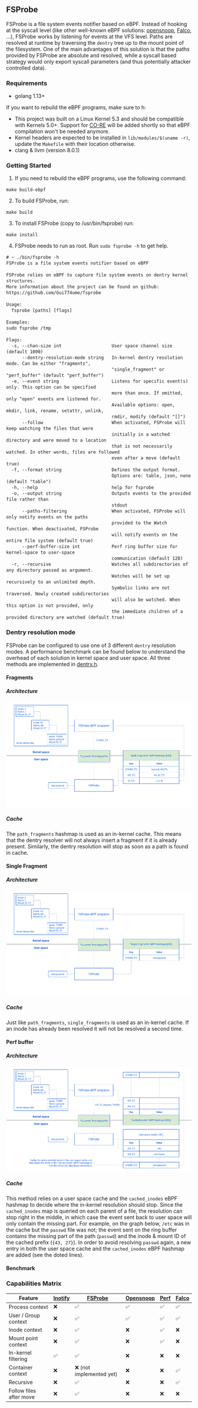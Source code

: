 ## FSProbe

FSProbe is a file system events notifier based on eBPF. Instead of hooking at the syscall level (like other well-known eBPF solutions: [opensnoop](https://github.com/iovisor/bcc/blob/master/tools/opensnoop.py), [Falco](https://github.com/falcosecurity/falco), ...), FSProbe works by listening for events at the VFS level. Paths are resolved at runtime by traversing the `dentry` tree up to the mount point of the filesystem. One of the main advantages of this solution is that the paths provided by FSProbe are absolute and resolved, while a syscall based strategy would only export syscall parameters (and thus potentially attacker controlled data).

### Requirements

- golang 1.13+

If you want to rebuild the eBPF programs, make sure to h:

- This project was built on a Linux Kernel 5.3 and should be compatible with Kernels 5.0+. Support for [CO-RE](https://facebookmicrosites.github.io/bpf/blog/2020/02/19/bpf-portability-and-co-re.html) will be added shortly so that eBPF compilation won't be needed anymore.
- Kernel headers are expected to be installed in `lib/modules/$(uname -r)`, update the `Makefile` with their location otherwise.
- clang & llvm (version 8.0.1)

### Getting Started

1) If you need to rebuild the eBPF programs, use the following command:

```shell script
make build-ebpf
```

2) To build FSProbe, run:

```shell script
make build
```

3) To install FSProbe (copy to /usr/bin/fsprobe) run:
```shell script
make install
```

4) FSProbe needs to run as root. Run `sudo fsprobe -h` to get help.

```shell script
# ~ ./bin/fsprobe -h
FSProbe is a file system events notifier based on eBPF

FSProbe relies on eBPF to capture file system events on dentry kernel structures.
More information about the project can be found on github: https://github.com/Gui774ume/fsprobe

Usage:
  fsprobe [paths] [flags]

Examples:
sudo fsprobe /tmp

Flags:
  -s, --chan-size int                   User space channel size (default 1000)
      --dentry-resolution-mode string   In-kernel dentry resolution mode. Can be either "fragments",
                                        "single_fragment" or "perf_buffer" (default "perf_buffer")
  -e, --event string                    Listens for specific event(s) only. This option can be specified
                                        more than once. If omitted, only "open" events are listened for.
                                        Available options: open, mkdir, link, rename, setattr, unlink,
                                        rmdir, modify (default "[]")
      --follow                          When activated, FSProbe will keep watching the files that were
                                        initially in a watched directory and were moved to a location
                                        that is not necessarily watched. In other words, files are followed
                                        even after a move (default true)
  -f, --format string                   Defines the output format.
                                        Options are: table, json, none (default "table")
  -h, --help                            help for fsprobe
  -o, --output string                   Outputs events to the provided file rather than
                                        stdout
      --paths-filtering                 When activated, FSProbe will only notify events on the paths
                                        provided to the Watch function. When deactivated, FSProbe
                                        will notify events on the entire file system (default true)
      --perf-buffer-size int            Perf ring buffer size for kernel-space to user-space
                                        communication (default 128)
  -r, --recursive                       Watches all subdirectories of any directory passed as argument.
                                        Watches will be set up recursively to an unlimited depth.
                                        Symbolic links are not traversed. Newly created subdirectories
                                        will also be watched. When this option is not provided, only
                                        the immediate children of a provided directory are watched (default true)
```

### Dentry resolution mode

FSProbe can be configured to use one of 3 different `dentry` resolution modes. A performance benchmark can be found below to understand the overhead of each solution in kernel space and user space. All three methods are implemented in [dentry.h](ebpf/dentry.h).

#### Fragments

##### Architecture

![Fragments solution architecture](documentation/fragments.png)

##### Cache

The `path_fragments` hashmap is used as an in-kernel cache. This means that the dentry resolver will not always insert a fragment if it is already present. Similarly, the dentry resolution will stop as soon as a path is found in cache.

#### Single Fragment

##### Architecture

![Fragments solution architecture](documentation/single_fragments.png)

##### Cache

Just like `path_fragments`, `single_fragments` is used as an in-kernel cache. If an inode has already been resolved it will not be resolved a second time. 

#### Perf buffer

##### Architecture

![Fragments solution architecture](documentation/perf_buffer.png)

##### Cache

This method relies on a user space cache and the `cached_inodes` eBPF hashmap to decide where the in-kernel resolution should stop. Since the `cached_inodes` map is queried on each parent of a file, the resolution can stop right in the middle, in which case the event sent back to user space will only contain the missing part. For example, on the graph below, `/etc` was in the cache but the `passwd` file was not; the event sent on the ring buffer contains the missing part of the path (`passwd`) and the inode & mount ID of the cached prefix (`{43, 27}`). In order to avoid resolving `passwd` again, a new entry in both the user space cache and the `cached_inodes` eBPF hashmap are added (see the doted lines).

#### Benchmark

### Capabilities Matrix

| Feature | [Inotify](https://www.man7.org/linux/man-pages/man7/inotify.7.html) | [FSProbe](https://github.com/Gui774ume/fsprobe) | [Opensnoop](https://github.com/iovisor/bcc/blob/master/tools/opensnoop.py) | [Perf](http://www.brendangregg.com/perf.html) | [Falco](https://github.com/falcosecurity/falco)
| --- | --- | --- | --- | --- | --- |
| Process context | :x: | :white_check_mark: | :white_check_mark: | :white_check_mark: | :white_check_mark: |
| User / Group context | :x: | :white_check_mark: | :white_check_mark: | :white_check_mark: | :white_check_mark: |
| Inode context | :x: | :white_check_mark: | :x: | :white_check_mark: | :x: |
| Mount point context | :x: | :white_check_mark: | :x: | :white_check_mark: | :x: |
| In-kernel filtering | :white_check_mark: | :white_check_mark: | :x: | :x: | :x: |
| Container context | :x: | :x: (not implemented yet) | :x: | :x: | :white_check_mark: |
| Recursive | :x: | :white_check_mark: | :x: | :x: | :white_check_mark: |
| Follow files after move | :x: | :white_check_mark: | :x: | :x: | :x: |
